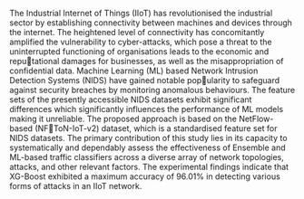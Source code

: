 The Industrial Internet of Things (IIoT) has revolutionised the industrial sector by establishing connectivity between machines and devices
through the internet. The heightened level of connectivity has concomitantly amplified the vulnerability to cyber-attacks, which pose a 
threat to the uninterrupted functioning of organisations leads to the economic and reputational damages for businesses, as well as the 
misappropriation of confidential data. Machine Learning (ML) based Network Intrusion Detection Systems (NIDS) have gained notable 
popularity to safeguard against security breaches by monitoring anomalous behaviours. The feature sets of the presently accessible NIDS
datasets exhibit significant differences which significantly influences the performance of ML models making it unreliable. 
The proposed approach is based on the NetFlow-based (NFToN-IoT-v2) dataset, which is a standardised feature set for NIDS datasets. 
The primary contribution of this study lies in its capacity to systematically and dependably assess the effectiveness of Ensemble and ML-based 
traffic classifiers across a diverse array of network topologies, attacks, and other relevant factors. The experimental findings indicate that
XG-Boost exhibited a maximum accuracy of 96.01% in detecting various forms of attacks in an IIoT network.
